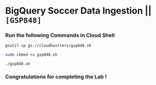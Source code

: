 # BigQuery Soccer Data Ingestion || `[GSP848]`

### Run the following Commands in Cloud Shell

```bash
gsutil cp gs://cloudhustlers/gsp848.sh

sudo chmod +x gsp848.sh

./gsp848.sh
```

### Congratulations for completing the Lab !